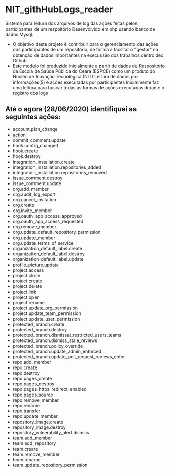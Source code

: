 # NIT_githHubLogs_reader
Sistema para leitura dos arquivos de log das ações feitas pelos participantes de um respoitório
Desenvolvido em php usando banco de dados Mysql.
- O objetivo deste projeto é contirbuir para o gerenciamento das ações dos participantes de um repositório, de forma a facilitar o "gestor" na obtenção de dados importantes na execussão dos trabalhos dentro deo Github.
- Este modelo foi produzido inicialmente a partir de dados de Respositório da Escola de Saúde Pública do Ceara (ESPCE) como um produto do Núcleo de Inovação Tecnológica (NIT)
Leitura de dados por informações(5) e ações executadas por participantes
Inicialmente faz uma leitura para buscar todas as formas de ações executadas durante o registro dos logs

Até o agora (28/06/2020) identifiquei as seguintes ações:
--------------------------------------------------------
- account.plan_change
- action
- commit_comment.update
- hook.config_changed
- hook.create
- hook.destroy
- integration_installation.create
- integration_installation.repositories_added
- integration_installation.repositories_removed
- issue_comment.destroy
- issue_comment.update
- org.add_member
- org.audit_log_export
- org.cancel_invitation
- org.create
- org.invite_member
- org.oauth_app_access_approved
- org.oauth_app_access_requested
- org.remove_member
- org.update_default_repository_permission
- org.update_member
- org.update_terms_of_service
- organization_default_label.create
- organization_default_label.destroy
- organization_default_label.update
- profile_picture.update
- project.access
- project.close
- project.create
- project.delete
- project.link
- project.open
- project.rename
- project.update_org_permission
- project.update_team_permission
- project.update_user_permission
- protected_branch.create
- protected_branch.destroy
- protected_branch.dismissal_restricted_users_teams
- protected_branch.dismiss_stale_reviews
- protected_branch.policy_override
- protected_branch.update_admin_enforced
- protected_branch.update_pull_request_reviews_enfor
- repo.add_member
- repo.create
- repo.destroy
- repo.pages_create
- repo.pages_destroy
- repo.pages_https_redirect_enabled
- repo.pages_source
- repo.remove_member
- repo.rename
- repo.transfer
- repo.update_member
- repository_image.create
- repository_image.destroy
- repository_vulnerability_alert.dismiss
- team.add_member
- team.add_repository
- team.create
- team.remove_member
- team.rename
- team.update_repository_permission
